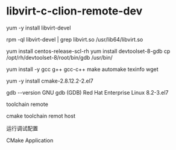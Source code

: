 # libvirt-c-clion-remote-dev

yum -y install  libvirt-devel


rpm -ql libvirt-devel  | grep libvirt.so
/usr/lib64/libvirt.so



yum install centos-release-scl-rh
yum install devtoolset-8-gdb
cp /opt/rh/devtoolset-8/root/bin/gdb /usr/bin/



yum install -y gcc g++ gcc-c++ make automake texinfo wget


yum -y install cmake-2.8.12.2-2.el7



gdb --version
GNU gdb (GDB) Red Hat Enterprise Linux 8.2-3.el7


toolchain   remote

cmake  toolchain  remot host


运行调试配置 

CMake Application



